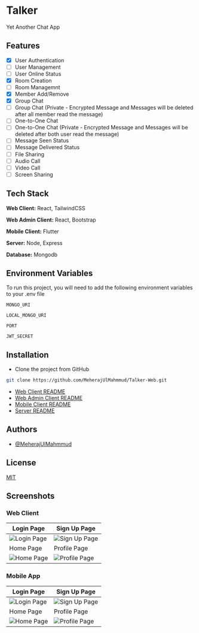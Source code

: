 # Talker

Yet Another Chat App

## Features

-   [x] User Authentication
-   [ ] User Management
-   [ ] User Online Status
-   [x] Room Creation
-   [ ] Room Managemnt
-   [x] Member Add/Remove
-   [x] Group Chat
-   [ ] Group Chat (Private - Encrypted Message and Messages will be deleted after all member read the message)
-   [ ] One-to-One Chat
-   [ ] One-to-One Chat (Private - Encrypted Message and Messages will be deleted after both user read the message)
-   [ ] Message Seen Status
-   [ ] Message Delivered Status
-   [ ] File Sharing
-   [ ] Audio Call
-   [ ] Video Call
-   [ ] Screen Sharing

## Tech Stack

**Web Client:** React, TailwindCSS

**Web Admin Client:** React, Bootstrap

**Mobile Client:** Flutter

**Server:** Node, Express

**Database:** Mongodb

## Environment Variables

To run this project, you will need to add the following environment variables to your .env file

`MONGO_URI`

`LOCAL_MONGO_URI`

`PORT`

`JWT_SECRET`

## Installation

-   Clone the project from GitHub

```bash
git clone https://github.com/MeherajUlMahmmud/Talker-Web.git
```

-   [Web Client README](client/README.md)
-   [Web Admin Client README](admin-client/README.md)
-   [Mobile Client README](talker/README.md)
-   [Server README](server/README.md)

## Authors

-   [@MeherajUlMahmmud](https://www.github.com/MeherajUlMahmmud)

## License

[MIT](LICENSE)

## Screenshots

### Web Client

| Login Page                                          | Sign Up Page                                            |
| --------------------------------------------------- | ------------------------------------------------------- |
| ![Login Page](web-client/screenshots/LoginPage.png) | ![Sign Up Page](web-client/screenshots/SignUpPage.png)  |
| Home Page                                           | Profile Page                                            |
| ![Home Page](web-client/screenshots/HomePage.png)   | ![Profile Page](web-client/screenshots/ProfilePage.png) |

### Mobile App

| Login Page                                   | Sign Up Page                                     |
| -------------------------------------------- | ------------------------------------------------ |
| ![Login Page](app/screenshots/LoginPage.png) | ![Sign Up Page](app/screenshots/SignUpPage.png)  |
| Home Page                                    | Profile Page                                     |
| ![Home Page](app/screenshots/HomePage.png)   | ![Profile Page](app/screenshots/ProfilePage.png) |
